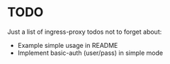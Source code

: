 # TODO

Just a list of ingress-proxy todos not to forget about:

* Example simple usage in README
* Implement basic-auth (user/pass) in simple mode
